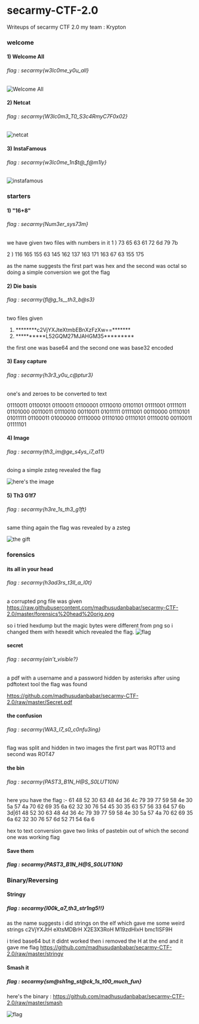 # secarmy-CTF-2.0
Writeups of secarmy CTF 2.0
my team : Krypton

### welcome 

#### 1) Welcome All
  ###### flag : secarmy{w3lc0me_y0u_all}

![Welcome All](https://raw.githubusercontent.com/madhusudanbabar/secarmy-CTF-2.0/master/welcome.png)

#### 2) Netcat 
  ###### flag : secarmy{W3lc0m3_T0_S3c4RmyC7F0x02}
  
  ![netcat](https://raw.githubusercontent.com/madhusudanbabar/secarmy-CTF-2.0/master/welcome%20nc.png)
  
 #### 3) InstaFamous
  ###### flag : secarmy{w3lc0me_1n$t@_f@m1ly}
  
  ![instafamous](https://raw.githubusercontent.com/madhusudanbabar/secarmy-CTF-2.0/master/Welcomeinstafamous.jpg)

### starters

#### 1) "16+8"
  ###### flag : secarmy{Num3er_sys73m}
  we have given two files with numbers in it 
  1 )  73 65 63 61 72 6d 79 7b 
 
  2 )  116 165 155 63 145 162 137 163 171 163 67 63 155 175 
  
  as the name suggests the first part was hex and the second was octal so doing a simple conversion we got the flag 
  
#### 2) Die basis 
  ###### flag : secarmy{fl@g_1s__th3_b@s3}
  two files given 
  1) \*\*\*\*\*\*\**c2VjYXJteXtmbEBnXzFzXw==\*\*\*\*\*\*\*
  2) \*\*\*\*\*\*\*\*\*\*L52GQM27MJAHGM35\*\*\*\*\*\*\*\*\*
  
  the first one was base64 and the second one was base32 encoded
  
#### 3) Easy capture
  ###### flag : secarmy{h3r3_y0u_c@ptur3}
  one's and zeroes to be converted to text 
  
  01110011 01100101 01100011 01100001 01110010 01101101 01111001 01111011 01101000 
  00110011 01110010 00110011 01011111 01111001 00110000 01110101 01011111 01100011 
  01000000 01110000 01110100 01110101 01110010 00110011 01111101
  
#### 4) Image
  ###### flag : secarmy{th3_im@ge_s4ys_i7_a11}
  
  doing a simple zsteg revealed the flag
  
 ![here's the image](https://raw.githubusercontent.com/madhusudanbabar/secarmy-CTF-2.0/master/Starters%20Image.png)
 
 
#### 5) Th3 G1f7
  ###### flag : secarmy{h3re_1s_th3_g1ft}
  
  same thing again the flag was revealed by a zsteg
  
  ![the gift](https://raw.githubusercontent.com/madhusudanbabar/secarmy-CTF-2.0/master/Starters%20the%20gift.png)
  
### forensics

#### its all in your head
  ###### flag : secarmy{h3ad3rs_t3ll_a_l0t}
  
  a corrupted png file was given
  https://raw.githubusercontent.com/madhusudanbabar/secarmy-CTF-2.0/master/forensics%20head%20orig.png
  
  so i tried hexdump but the magic bytes were different from png so i changed them with hexedit which revealed the flag.
  ![flag](https://raw.githubusercontent.com/madhusudanbabar/secarmy-CTF-2.0/master/forensics%20head%20flag.png)
  
#### secret
  ###### flag : secarmy{ain’t_visible?}
  
  a pdf with a username and a password hidden by asterisks
  after using pdftotext tool the flag was found
  
  https://github.com/madhusudanbabar/secarmy-CTF-2.0/raw/master/Secret.pdf
  
#### the confusion
  ###### flag : secarmy{WA3_I7_s0_c0nfu3ing}
  
  flag was split and hidden in two images
  the first part was ROT13 and second was ROT47
  
#### the bin
  ###### flag : secarmy{PAST3_B1N_H@S_S0LUT10N}
  
  
  here you  have the flag :- 61 48 52 30 63 48 4d 36 4c 79 39 77 59 58 4e 30 5a 57 4a 70 62 69 35 6a 62 32 30 76 54 45 30 35 63 57 56 33 64 57 6b 3d|61 48 52 30 63 48 4d 36 4c 79 39 77 59 58 4e 30 5a 57 4a 70 62 69 35 6a 62 32 30 76 57 6d 52 71 54 6a 6
  
  hex to text conversion gave two links of pastebin out of which the second one was working flag 
  
#### Save them 
  ##### flag : secarmy{PAST3_B1N_H@S_S0LUT10N}
  
  
### Binary/Reversing 
#### Stringy
  ##### flag : secarmy{l00k_a7_th3_str1ng5!!}
  
  as the name suggests i did strings on the elf which gave me some weird strings 
  c2VjYXJtH
eXtsMDBrH
X2E3X3RoH
M19zdHIxH
bmc1ISF9H

i tried base64 but it didnt worked then i removed the H at the end and it gave me flag
  https://github.com/madhusudanbabar/secarmy-CTF-2.0/raw/master/stringy
  
#### Smash it
  ##### flag : secarmy{sm@sh1ng_st@ck_1s_t00_much_fun}
  here's the binary : https://github.com/madhusudanbabar/secarmy-CTF-2.0/raw/master/smash
  
  ![flag ](https://raw.githubusercontent.com/madhusudanbabar/secarmy-CTF-2.0/master/binary%20smashit.png)
  
  
